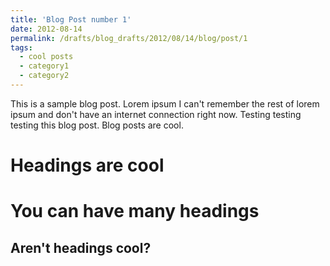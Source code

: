 ```yaml
---
title: 'Blog Post number 1'
date: 2012-08-14
permalink: /drafts/blog_drafts/2012/08/14/blog/post/1
tags:
  - cool posts
  - category1
  - category2
---
```


This is a sample blog post. Lorem ipsum I can't remember the rest of lorem ipsum and don't have an internet connection right now. Testing testing testing this blog post. Blog posts are cool.

Headings are cool
======

You can have many headings
======

Aren't headings cool?
------
